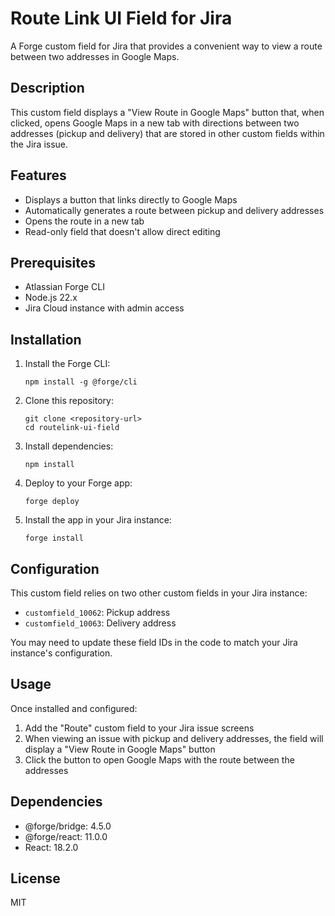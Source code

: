 # Route Link UI Field for Jira

A Forge custom field for Jira that provides a convenient way to view a route between two addresses in Google Maps.

## Description

This custom field displays a "View Route in Google Maps" button that, when clicked, opens Google Maps in a new tab with directions between two addresses (pickup and delivery) that are stored in other custom fields within the Jira issue.

## Features

- Displays a button that links directly to Google Maps
- Automatically generates a route between pickup and delivery addresses
- Opens the route in a new tab
- Read-only field that doesn't allow direct editing

## Prerequisites

- Atlassian Forge CLI
- Node.js 22.x
- Jira Cloud instance with admin access

## Installation

1. Install the Forge CLI:
   ```
   npm install -g @forge/cli
   ```

2. Clone this repository:
   ```
   git clone <repository-url>
   cd routelink-ui-field
   ```

3. Install dependencies:
   ```
   npm install
   ```

4. Deploy to your Forge app:
   ```
   forge deploy
   ```

5. Install the app in your Jira instance:
   ```
   forge install
   ```

## Configuration

This custom field relies on two other custom fields in your Jira instance:

- `customfield_10062`: Pickup address
- `customfield_10063`: Delivery address

You may need to update these field IDs in the code to match your Jira instance's configuration.

## Usage

Once installed and configured:

1. Add the "Route" custom field to your Jira issue screens
2. When viewing an issue with pickup and delivery addresses, the field will display a "View Route in Google Maps" button
3. Click the button to open Google Maps with the route between the addresses

## Dependencies

- @forge/bridge: 4.5.0
- @forge/react: 11.0.0
- React: 18.2.0

## License

MIT
